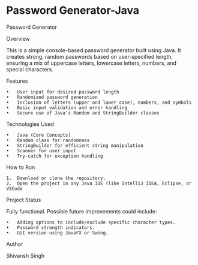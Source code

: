# Password Generator-Java

Password Generator

Overview

This is a simple console-based password generator built using Java.
It creates strong, random passwords based on user-specified length, ensuring a mix of uppercase letters, lowercase letters, numbers, and special characters.

Features

	•	User input for desired password length
	•	Randomized password generation
	•	Inclusion of letters (upper and lower case), numbers, and symbols
	•	Basic input validation and error handling
	•	Secure use of Java’s Random and StringBuilder classes

Technologies Used

	•	Java (Core Concepts)
	•	Random class for randomness
	•	StringBuilder for efficient string manipulation
	•	Scanner for user input
	•	Try-catch for exception handling

How to Run

	1.	Download or clone the repository.
	2.	Open the project in any Java IDE (like IntelliJ IDEA, Eclipse, or VSCode

 Project Status

Fully functional. Possible future improvements could include:

	•	Adding options to include/exclude specific character types.
	•	Password strength indicators.
	•	GUI version using JavaFX or Swing.

Author

Shivansh Singh
